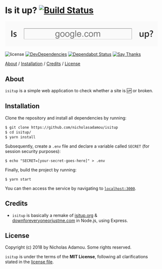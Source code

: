 # Is it up? [![Build Status](https://travis-ci.org/nicholasadamou/isitup.svg?branch=master)](https://travis-ci.org/nicholasadamou/isitup)

![project preview](isitup.png)

![license](https://img.shields.io/apm/l/vim-mode.svg)
[![DevDependencies](https://img.shields.io/david/dev/nicholasadamou/isitup.svg?style=flat-square)](https://david-dm.org/nicholasadamou/isitup#info=devDependencies)
[![Dependabot Status](https://api.dependabot.com/badges/status?host=github&repo=nicholasadamou/isitup)](https://dependabot.com)
[![Say Thanks](https://img.shields.io/badge/say-thanks-ff69b4.svg)](https://saythanks.io/to/NicholasAdamou)

[About](#about) / [Installation](#installation) / [Credits](#credits) / [License](#license)

## About

`isitup` is a simple web application to check whether a site is 🆙 or broken.

## Installation

Clone the repository and install all dependencies by running:

```
$ git clone https://github.com/nicholasadamou/isitup
$ cd isitup/
$ yarn install
```

Subsequently, create a `.env` file and declare a variable called `SECRET` (for session security purposes):

```
$ echo "SECRET=[your-secret-goes-here]" > .env
```

Finally, build the project by running:

```
$ yarn start
```

You can then access the service by navigating to [`localhost:3000`](http://localhost:3000/).

## Credits

-   `isitup` is basically a remake of [isitup.org](https://github.com/sjparkinson/isitup.org) & [downforeveryoneorjustme.com](http://downforeveryoneorjustme.com) in Node.js, using Express.

## License

Copyright (c) 2018 by Nicholas Adamou. Some rights reserved.

`isitup` is under the terms of the **MIT License**, following all clarifications stated in the [license file](license.md).
